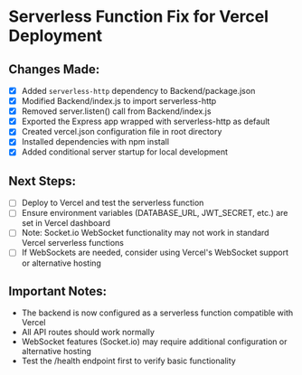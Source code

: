 # Serverless Function Fix for Vercel Deployment

## Changes Made:
- [x] Added `serverless-http` dependency to Backend/package.json
- [x] Modified Backend/index.js to import serverless-http
- [x] Removed server.listen() call from Backend/index.js
- [x] Exported the Express app wrapped with serverless-http as default
- [x] Created vercel.json configuration file in root directory
- [x] Installed dependencies with npm install
- [x] Added conditional server startup for local development

## Next Steps:
- [ ] Deploy to Vercel and test the serverless function
- [ ] Ensure environment variables (DATABASE_URL, JWT_SECRET, etc.) are set in Vercel dashboard
- [ ] Note: Socket.io WebSocket functionality may not work in standard Vercel serverless functions
- [ ] If WebSockets are needed, consider using Vercel's WebSocket support or alternative hosting

## Important Notes:
- The backend is now configured as a serverless function compatible with Vercel
- All API routes should work normally
- WebSocket features (Socket.io) may require additional configuration or alternative hosting
- Test the /health endpoint first to verify basic functionality
